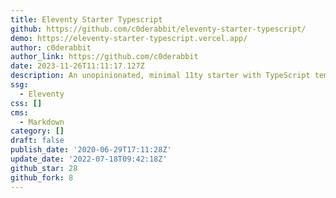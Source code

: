 ```yaml
---
title: Eleventy Starter Typescript
github: https://github.com/c0derabbit/eleventy-starter-typescript/
demo: https://eleventy-starter-typescript.vercel.app/
author: c0derabbit
author_link: https://github.com/c0derabbit
date: 2023-11-26T11:11:17.127Z
description: An unopinionated, minimal 11ty starter with TypeScript templates.
ssg:
  - Eleventy
css: []
cms:
  - Markdown
category: []
draft: false
publish_date: '2020-06-29T17:11:28Z'
update_date: '2022-07-18T09:42:18Z'
github_star: 28
github_fork: 8
---
```

